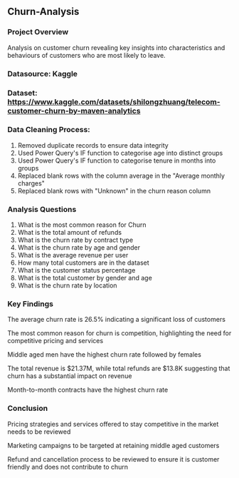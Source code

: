 ## Churn-Analysis

### Project Overview

Analysis on customer churn revealing key insights into characteristics and behaviours of customers who are most likely to leave.

### Datasource: Kaggle

### Dataset: https://www.kaggle.com/datasets/shilongzhuang/telecom-customer-churn-by-maven-analytics

### Data Cleaning Process:

1.  Removed duplicate records to ensure data integrity
2.  Used Power Query's IF function to categorise age into distinct groups
3.  Used Power Query's IF function to categorise tenure in months into groups
4.  Replaced blank rows with the column average in the "Average monthly charges"
5.  Replaced blank rows with "Unknown" in the churn reason column

### Analysis Questions

1.  What is the most common reason for Churn
2.  What is the total amount of refunds
3.  What is the churn rate by contract type
4.  What is the churn rate by age and gender
5.  What is the average revenue per user
6.  How many total customers are in the dataset
7.  What is the customer status percentage
8.  What is the total customer by gender and age
9.  What is the churn rate by location

### Key Findings

The average churn rate is 26.5% indicating a significant loss of customers

The most common reason for churn is competition, highlighting the need for competitive pricing and services

Middle aged men have the highest churn rate followed by females

The total revenue is $21.37M, while total refunds are $13.8K suggesting that churn has a substantial impact on revenue

Month-to-month contracts have the highest churn rate

### Conclusion

Pricing strategies and services offered to stay competitive in the market needs to be reviewed

Marketing campaigns to be targeted at retaining middle aged customers 

Refund and cancellation process to be reviewed to ensure it is customer friendly and does not contribute to churn 


